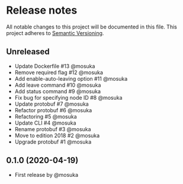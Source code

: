 # Release notes
All notable changes to this project will be documented in this file.
This project adheres to [Semantic Versioning](http://semver.org/).

## Unreleased
- Update Dockerfile #13 @mosuka
- Remove required flag #12 @mosuka
- Add enable-auto-leaving option #11 @mosuka
- Add leave command #10 @mosuka
- Add status command #9 @mosuka
- Fix bug for specifying node ID #8 @mosuka
- Update protobuf #7 @mosuka
- Refactor protobuf #6 @mosuka
- Refactoring #5 @mosuka
- Update CLI #4 @mosuka
- Rename protobuf #3 @mosuka
- Move to edition 2018 #2 @mosuka
- Upgrade protobuf #1 @mosuka

## 0.1.0 (2020-04-19)
- First release by @mosuka
